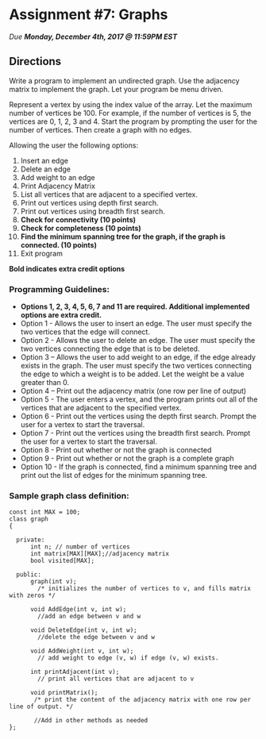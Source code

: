 # Assignment #7: Graphs


*Due **Monday, December 4th, 2017 @ 11:59PM EST***

## Directions
Write a program to implement an undirected graph.   Use the adjacency matrix to implement the graph.  Let your program be menu driven. 

Represent a vertex by using the index value of the array.  Let the maximum number of vertices be 100.  For example, if the number of vertices is 5, the vertices are 0, 1, 2, 3 and 4. Start the program by prompting the user for the number of vertices. Then create a graph with no edges.


Allowing the user the following options:
1. Insert an edge 
2. Delete an edge
3. Add weight to an edge
4. Print Adjacency Matrix 
5. List all vertices that are adjacent to a specified vertex.
6. Print out vertices using depth first search.
7. Print out vertices using breadth first search.
8. **Check for connectivity (10 points)**
9. **Check for completeness (10 points)**
10. **Find the minimum spanning tree for the graph, if the graph is connected. (10 points)**
11. Exit program

**Bold indicates extra credit options**

### Programming Guidelines:

- **Options 1, 2, 3, 4, 5, 6, 7 and 11 are required.  Additional implemented options are extra credit.**
- Option 1 - Allows the user to insert an edge.  The user must specify the two vertices that the edge will connect.
- Option 2 - Allows the user to delete an edge. The user must specify the two vertices connecting the edge that is to be deleted.
- Option 3 – Allows the user to add weight to an edge, if the edge already exists in the graph.  The user must specify the two vertices connecting the edge to which a weight is to be added. Let the weight be a value greater than 0.
- Option 4 – Print out the adjacency matrix (one row per line of output)
- Option 5 - The user enters a vertex, and the program prints out all of the vertices that are adjacent to the specified vertex.
- Option 6 - Print out the vertices using the depth first search. Prompt the user for a vertex to start the traversal.
- Option 7 - Print out the vertices using the breadth first search. Prompt the user for a vertex to start the traversal.
- Option 8 - Print out whether or not the graph is connected
- Option 9 - Print out whether or not the graph is a complete graph
- Option 10 - If the graph is connected, find a minimum spanning tree and print out the list of edges for the minimum spanning tree.


### Sample graph class definition:

```
const int MAX = 100;
class graph
{ 

  private:
      int n; // number of vertices    	
      int matrix[MAX][MAX];//adjacency matrix    	
      bool visited[MAX];
  
  public:
      graph(int v);
        /* initializes the number of vertices to v, and fills matrix with zeros */
      
      void AddEdge(int v, int w);
        //add an edge between v and w
            
      void DeleteEdge(int v, int w);
        //delete the edge between v and w
 
      void AddWeight(int v, int w);
        // add weight to edge (v, w) if edge (v, w) exists.
       
      int printAdjacent(int v); 
        // print all vertices that are adjacent to v
        
      void printMatrix();
       /* print the content of the adjacency matrix with one row per line of output. */    	

       //Add in other methods as needed
};

```
